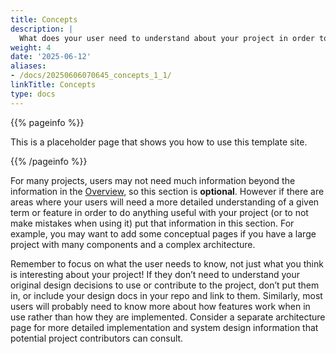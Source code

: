 ```yaml
---
title: Concepts
description: |
  What does your user need to understand about your project in order to use it - or potentially contribute to it?
weight: 4
date: '2025-06-12'
aliases:
- /docs/20250606070645_concepts_1_1/
linkTitle: Concepts
type: docs
---
```


{{% pageinfo %}}

This is a placeholder page that shows you how to use this template site.

{{% /pageinfo %}}

For many projects, users may not need much information beyond the information in the [Overview](/docs/overview/), so this section is **optional**. However if there are areas where your users will need a more detailed understanding of a given term or feature in order to do anything useful with your project (or to not make mistakes when using it) put that information in this section. For example, you may want to add some conceptual pages if you have a large project with many components and a complex architecture.

Remember to focus on what the user needs to know, not just what you think is interesting about your project! If they don’t need to understand your original design decisions to use or contribute to the project, don’t put them in, or include your design docs in your repo and link to them. Similarly, most users will probably need to know more about how features work when in use rather than how they are implemented. Consider a separate architecture page for more detailed implementation and system design information that potential project contributors can consult.
